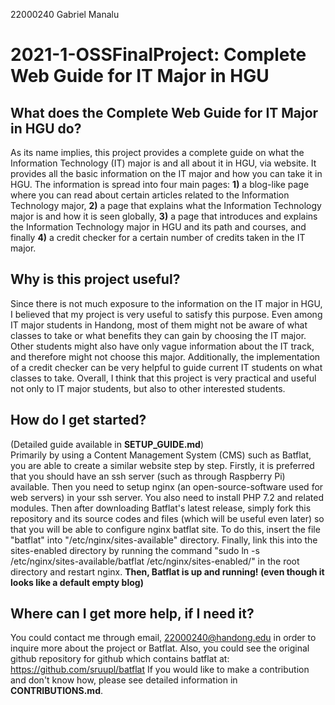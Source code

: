 22000240 Gabriel Manalu
# 2021-1-OSSFinalProject: Complete Web Guide for IT Major in HGU

## What does the Complete Web Guide for IT Major in HGU do?
As its name implies, this project provides a complete guide on what the Information Technology (IT) major is and all about it in HGU, via website. It provides all the basic information on the IT major and how you can take it in HGU. The information is spread into four main pages: __1)__ a blog-like page where you can read about certain articles related to the Information Technology major, __2)__ a page that explains what the Information Technology major is and how it is seen globally, __3)__ a page that introduces and explains the Information Technology major in HGU and its path and courses, and finally __4)__ a credit checker for a certain number of credits taken in the IT major.

## Why is this project useful?
Since there is not much exposure to the information on the IT major in HGU, I believed that my project is very useful to satisfy this purpose. Even among IT major students in Handong, most of them might not be aware of what classes to take or what benefits they can gain by choosing the IT major. Other students might also have only vague information about the IT track, and therefore might not choose this major. Additionally, the implementation of a credit checker can be very helpful to guide current IT students on what classes to take. Overall, I think that this project is very practical and useful not only to IT major students, but also to other interested students.

## How do I get started?
(Detailed guide available in __SETUP_GUIDE.md__)\
Primarily by using a Content Management System (CMS) such as Batflat, you are able to create a similar website step by step. Firstly, it is preferred that you should have an ssh server (such as through Raspberry Pi) available. Then you need to setup nginx (an open-source-software used for web servers) in your ssh server. You also need to install PHP 7.2 and related modules. Then after downloading Batflat's latest release, simply fork this repository and its source codes and files (which will be useful even later) so that you will be able to configure nginx batflat site. To do this, insert the file "batflat" into "/etc/nginx/sites-available" directory. Finally, link this into the sites-enabled directory by running the command "sudo ln -s /etc/nginx/sites-available/batflat /etc/nginx/sites-enabled/" in the root directory and restart nginx. __Then, Batflat is up and running! (even though it looks like a default empty blog)__



## Where can I get more help, if I need it?
You could contact me through email, 22000240@handong.edu in order to inquire more about the project or Batflat.
Also, you could see the original github repository for github which contains batflat at: https://github.com/sruupl/batflat
If you would like to make a contribution and don't know how, please see detailed information in __CONTRIBUTIONS.md__.
